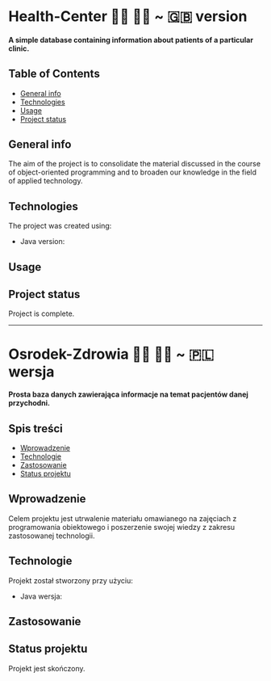 # Health-Center :woman_health_worker: :man_health_worker: ~ :gb: version
#### A simple database containing information about patients of a particular clinic.

## Table of Contents
* [General info](#general-info)
* [Technologies](#technologies)
* [Usage](#usage)
* [Project status](#project-status)

## General info
The aim of the project is to consolidate the material discussed in the course of object-oriented programming and to broaden our knowledge in the field of applied technology.

## Technologies
The project was created using:
* Java version:

## Usage


## Project status
Project is complete.

---

# Osrodek-Zdrowia :woman_health_worker: :man_health_worker: ~ :poland: wersja
#### Prosta baza danych zawierająca informacje na temat pacjentów danej przychodni.

## Spis treści
* [Wprowadzenie](#wprowadzenie)
* [Technologie](#technologie)
* [Zastosowanie](#zastosowanie)
* [Status projektu](#status-projektu)

## Wprowadzenie
Celem projektu jest utrwalenie materiału omawianego na zajęciach z programowania obiektowego i poszerzenie swojej wiedzy z zakresu zastosowanej technologii.

## Technologie
Projekt został stworzony przy użyciu:
* Java wersja:

## Zastosowanie


## Status projektu
Projekt jest skończony.
